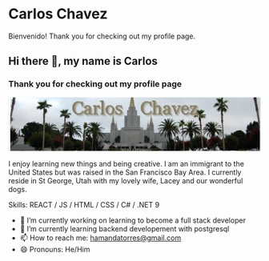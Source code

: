 # Carlos Chavez

Bienvenido! Thank you for checking out my profile page.

## Hi there 👋, my name is Carlos

### Thank you for checking out my profile page

![Thank you for checking out my profile page](/carlos%20chavez%20banner.png)

I enjoy learning new things and being creative. I am an immigrant to the United States but was raised in the San Francisco Bay Area. I currently reside in St George, Utah with my lovely wife, Lacey and our wonderful dogs. 

Skills: REACT / JS / HTML / CSS / C# / .NET 9

- 🔭 I’m currently working on learning to become a full stack developer
- 🌱 I’m currently learning backend developement with postgresql
- 📫 How to reach me: hamandatorres@gmail.com
- 😄 Pronouns: He/Him



